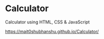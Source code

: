 # Calculator
Calculator using HTML, CSS &amp; JavaScript

https://mait0shubhanshu.github.io/Calculator/
